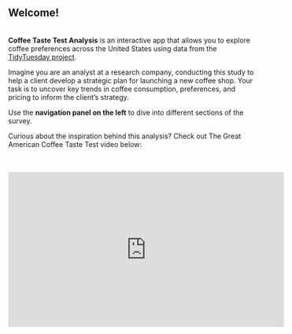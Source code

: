 ## Welcome!

<br> **Coffee Taste Test Analysis** is an interactive app that allows you to explore coffee preferences across the United States using data from the [TidyTuesday project](https://github.com/rfordatascience/tidytuesday/blob/master/data/2024/2024-05-14/readme.md).

Imagine you are an analyst at a research company, conducting this study to help a client develop a strategic plan for launching a new coffee shop. Your task is to uncover key trends in coffee consumption, preferences, and pricing to inform the client’s strategy.

Use the **navigation panel on the left** to dive into different sections of the survey.

Curious about the inspiration behind this analysis? Check out The Great American Coffee Taste Test video below:
<br><br><br>
<iframe width="560" height="315" src="https://www.youtube.com/embed/U489K2t_Tgc?si=BIds0qNreNra74_r" title="YouTube video player" frameborder="0" allow="accelerometer; autoplay; clipboard-write; encrypted-media; gyroscope; picture-in-picture; web-share" referrerpolicy="strict-origin-when-cross-origin" allowfullscreen></iframe>
